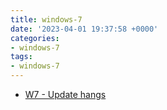 ```yaml
---
title: windows-7
date: '2023-04-01 19:37:58 +0000'
categories:
- windows-7
tags:
- windows-7
---
```



  - [W7 - Update hangs](W7_-_Update_hangs "wikilink")